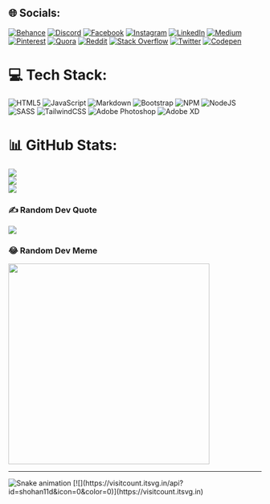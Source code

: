 ## 🌐 Socials:

[![Behance](https://img.shields.io/badge/Behance-1769ff?logo=behance&logoColor=white)](https://behance.net/shohan11d) [![Discord](https://img.shields.io/badge/Discord-%237289DA.svg?logo=discord&logoColor=white)](https://discord.gg/https://discord.gg/BGNfaaeG) [![Facebook](https://img.shields.io/badge/Facebook-%231877F2.svg?logo=Facebook&logoColor=white)](https://facebook.com/shohan11d) [![Instagram](https://img.shields.io/badge/Instagram-%23E4405F.svg?logo=Instagram&logoColor=white)](https://instagram.com/shohan.11d) [![LinkedIn](https://img.shields.io/badge/LinkedIn-%230077B5.svg?logo=linkedin&logoColor=white)](https://linkedin.com/in/shohan11d) [![Medium](https://img.shields.io/badge/Medium-12100E?logo=medium&logoColor=white)](https://medium.com/@shohan11d) [![Pinterest](https://img.shields.io/badge/Pinterest-%23E60023.svg?logo=Pinterest&logoColor=white)](https://pinterest.com/shohan11d) [![Quora](https://img.shields.io/badge/Quora-%23B92B27.svg?logo=Quora&logoColor=white)](https://quora.com/profile/Mohammad-Shohan-9-1) [![Reddit](https://img.shields.io/badge/Reddit-%23FF4500.svg?logo=Reddit&logoColor=white)](https://reddit.com/user/shohan11d) [![Stack Overflow](https://img.shields.io/badge/-Stackoverflow-FE7A16?logo=stack-overflow&logoColor=white)](https://stackoverflow.com/users/22441108) [![Twitter](https://img.shields.io/badge/Twitter-%231DA1F2.svg?logo=Twitter&logoColor=white)](https://twitter.com/shohan11d) [![Codepen](https://img.shields.io/badge/Codepen-000000?style=for-the-badge&logo=codepen&logoColor=white)](https://codepen.io/shohan11d)

# 💻 Tech Stack:

![HTML5](https://img.shields.io/badge/html5-%23E34F26.svg?style=for-the-badge&logo=html5&logoColor=white) ![JavaScript](https://img.shields.io/badge/javascript-%23323330.svg?style=for-the-badge&logo=javascript&logoColor=%23F7DF1E) ![Markdown](https://img.shields.io/badge/markdown-%23000000.svg?style=for-the-badge&logo=markdown&logoColor=white) ![Bootstrap](https://img.shields.io/badge/bootstrap-%23563D7C.svg?style=for-the-badge&logo=bootstrap&logoColor=white) ![NPM](https://img.shields.io/badge/NPM-%23000000.svg?style=for-the-badge&logo=npm&logoColor=white) ![NodeJS](https://img.shields.io/badge/node.js-6DA55F?style=for-the-badge&logo=node.js&logoColor=white) ![SASS](https://img.shields.io/badge/SASS-hotpink.svg?style=for-the-badge&logo=SASS&logoColor=white) ![TailwindCSS](https://img.shields.io/badge/tailwindcss-%2338B2AC.svg?style=for-the-badge&logo=tailwind-css&logoColor=white) ![Adobe Photoshop](https://img.shields.io/badge/adobephotoshop-%2331A8FF.svg?style=for-the-badge&logo=adobephotoshop&logoColor=white) ![Adobe XD](https://img.shields.io/badge/Adobe%20XD-470137?style=for-the-badge&logo=Adobe%20XD&logoColor=#FF61F6)

# 📊 GitHub Stats:

![](https://github-readme-stats.vercel.app/api?username=shohan11d&theme=onedark&hide_border=false&include_all_commits=true&count_private=true)<br/>
![](https://github-readme-streak-stats.herokuapp.com/?user=shohan11d&theme=onedark&hide_border=false)<br/>
![](https://github-readme-stats.vercel.app/api/top-langs/?username=shohan11d&theme=onedark&hide_border=false&include_all_commits=true&count_private=true&layout=compact)

### ✍️ Random Dev Quote

![](https://quotes-github-readme.vercel.app/api?type=horizontal&theme=radical)

### 😂 Random Dev Meme

<img src='https://randommeme-five.vercel.app/' style="height: 400px;"/>

---

<img src="https://raw.githubusercontent.com/maurodesouza/maurodesouza/output/snake.svg" alt="Snake animation" />
[![](https://visitcount.itsvg.in/api?id=shohan11d&icon=0&color=0)](https://visitcount.itsvg.in)

<!-- Proudly created with GPRM ( https://gprm.itsvg.in ) -->
